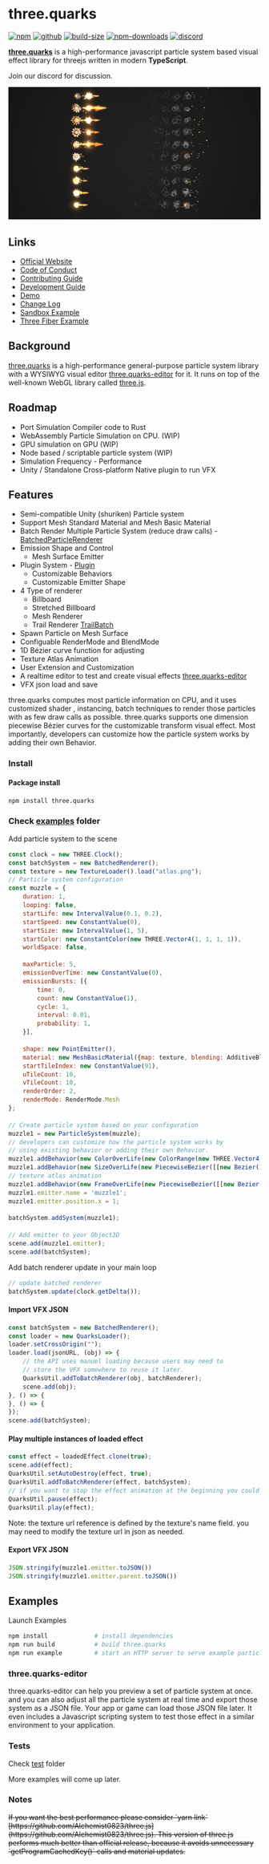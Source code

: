 # three.quarks

[![npm][npm]][npm-url]
[![github][github-star]][github-url]
[![build-size][build-size]][build-size-url]
[![npm-downloads][npm-downloads]][npmtrends-url]
[![discord][discord]][discord-url]

[**three.quarks**](https://quarks.art/) is a high-performance javascript particle system based visual effect library for threejs
 written in modern **TypeScript**.

 Join our discord for discussion.

![landing image](./landing.png)

## Links

- [Official Website](https://quarks.art/)
- [Code of Conduct](./CODE_OF_CONDUCT.md)
- [Contributing Guide](./CONTRIBUTING.md)
- [Development Guide](./DEVELOPMENT_GUIDE.md)
- [Demo](https://alchemist0823.github.io/three.quarks/)
- [Change Log](./CHANGELOG.md)
- [Sandbox Example](https://codesandbox.io/s/three-quarks-atom-particle-system-xp3fvz?file=/index.html)
- [Three Fiber Example](https://codesandbox.io/s/three-quarks-with-react-three-fiber-llhvxk)

## Background

 [three.quarks](https://github.com/Alchemist0823/three.quarks) is a high-performance general-purpose particle
  system library with a WYSIWYG visual editor
  [three.quarks-editor](https://quarks.art/create) for it. It runs on
top of the well-known WebGL library called [three.js](https://threejs.org).

## Roadmap

- Port Simulation Compiler code to Rust
- WebAssembly Particle Simulation on CPU. (WIP)
- GPU simulation on GPU (WIP)
- Node based / scriptable particle system (WIP)
- Simulation Frequency - Performance
- Unity / Standalone Cross-platform Native plugin to run VFX

## Features

- Semi-compatible Unity (shuriken) Particle system
- Support Mesh Standard Material and Mesh Basic Material
- Batch Render Multiple Particle System (reduce draw calls) - [BatchedParticleRenderer](https://github.com/Alchemist0823/three.quarks/tree/master/src/BatchedParticleRenderer.ts)
- Emission Shape and Control
  - Mesh Surface Emitter
- Plugin System - [Plugin](https://github.com/Alchemist0823/three.quarks/tree/master/src/Plugin.ts)
  - Customizable Behaviors
  - Customizable Emitter Shape
- 4 Type of renderer
  - Billboard
  - Stretched Billboard
  - Mesh Renderer
  - Trail Renderer [TrailBatch](https://github.com/Alchemist0823/three.quarks/tree/master/src/TrailBatch.ts)
- Spawn Particle on Mesh Surface
- Configuable RenderMode and BlendMode
- 1D Bézier curve function for adjusting
- Texture Atlas Animation
- User Extension and Customization
- A realtime editor to test and create visual effects [three.quarks-editor](https://github.com/Alchemist0823/three.quarks-editor)
- VFX json load and save

three.quarks computes most particle information on CPU, and it uses customized shader
, instancing, batch techniques to render those particles with as few draw calls as possible.
three.quarks supports one dimension piecewise Bézier curves for the customizable transform
visual effect. Most importantly, developers can customize how the particle system works
by adding their own Behavior.

### Install

#### Package install

```bash
npm install three.quarks
```

### Check [examples](./packages/three.quarks/examples) folder

Add particle system to the scene

```javascript
const clock = new THREE.Clock();
const batchSystem = new BatchedRenderer();
const texture = new TextureLoader().load("atlas.png");
// Particle system configuration
const muzzle = {
    duration: 1,
    looping: false,
    startLife: new IntervalValue(0.1, 0.2),
    startSpeed: new ConstantValue(0),
    startSize: new IntervalValue(1, 5),
    startColor: new ConstantColor(new THREE.Vector4(1, 1, 1, 1)),
    worldSpace: false,

    maxParticle: 5,
    emissionOverTime: new ConstantValue(0),
    emissionBursts: [{
        time: 0,
        count: new ConstantValue(1),
        cycle: 1,
        interval: 0.01,
        probability: 1,
    }],

    shape: new PointEmitter(),
    material: new MeshBasicMaterial({map: texture, blending: AdditiveBlending, transparent: true}),
    startTileIndex: new ConstantValue(91),
    uTileCount: 10,
    vTileCount: 10,
    renderOrder: 2,
    renderMode: RenderMode.Mesh
};

// Create particle system based on your configuration
muzzle1 = new ParticleSystem(muzzle);
// developers can customize how the particle system works by 
// using existing behavior or adding their own Behavior.
muzzle1.addBehavior(new ColorOverLife(new ColorRange(new THREE.Vector4(1, 0.3882312, 0.125, 1), new THREE.Vector4(1, 0.826827, 0.3014706, 1))));
muzzle1.addBehavior(new SizeOverLife(new PiecewiseBezier([[new Bezier(1, 0.95, 0.75, 0), 0]])));
// texture atlas animation
muzzle1.addBehavior(new FrameOverLife(new PiecewiseBezier([[new Bezier(91, 94, 97, 100), 0]])));
muzzle1.emitter.name = 'muzzle1';
muzzle1.emitter.position.x = 1;

batchSystem.addSystem(muzzle1);

// Add emitter to your Object3D
scene.add(muzzle1.emitter);
scene.add(batchSystem);
```

Add batch renderer update in your main loop

```javascript
// update batched renderer
batchSystem.update(clock.getDelta());
```

#### Import VFX JSON

```javascript
const batchSystem = new BatchedRenderer();
const loader = new QuarksLoader();
loader.setCrossOrigin("");
loader.load(jsonURL, (obj) => {
    // the API uses manuel loading because users may need to 
    // store the VFX somewhere to reuse it later.
    QuarksUtil.addToBatchRenderer(obj, batchRenderer);
    scene.add(obj);
}, () => {
}, () => {
});
scene.add(batchSystem);
```

#### Play multiple instances of loaded effect

```javascript
const effect = loadedEffect.clone(true);
scene.add(effect);
QuarksUtil.setAutoDestroy(effect, true);
QuarksUtil.addToBatchRenderer(effect, batchSystem);
// if you want to stop the effect animation at the beginning you could run pause
QuarksUtil.pause(effect);
QuarksUtil.play(effect);
```

Note: the texture url reference is defined by the texture's name field.
you may need to modify the texture url in json as needed.

#### Export VFX JSON

```javascript
JSON.stringify(muzzle1.emitter.toJSON())
JSON.stringify(muzzle1.emitter.parent.toJSON())
```

## Examples

Launch Examples

```bash
npm install             # install dependencies
npm run build           # build three.quarks
npm run example         # start an HTTP server to serve example particle effects
```

### three.quarks-editor

three.quarks-editor can help you preview a set of particle system at once.
 and you can also adjust all the particle system at real time and export those system
  as a JSON file. Your app or game can load those JSON file later. It even includes a
  Javascript scripting system to test those effect in a similar environment to your
  application.

### Tests

Check [test](./packages/three.quarks/test) folder

More examples will come up later.

### Notes

<s>
If you want the best performance please consider `yarn link` [https://github.com/Alchemist0823/three.js](https://github.com/Alchemist0823/three.js).
This version of three.js performs much better than official release, because it avoids unnecessary `getProgramCachedKey()` calls and material updates.
</s>

[github-star]: https://img.shields.io/github/stars/Alchemist0823/three.quarks.svg?style=social
[github-url]: https://github.com/Alchemist0823/three.quarks
[npm]: https://img.shields.io/npm/v/three.quarks
[npm-url]: https://www.npmjs.com/package/three.quarks
[build-size]: https://badgen.net/bundlephobia/minzip/three.quarks
[build-size-url]: https://bundlephobia.com/result?p=three.quarks
[npm-downloads]: https://img.shields.io/npm/dw/three.quarks
[npmtrends-url]: https://www.npmtrends.com/three.quarks
[discord]: https://img.shields.io/discord/1042342883056963664
[discord-url]: https://discord.gg/5Tv3kJCrQZ
